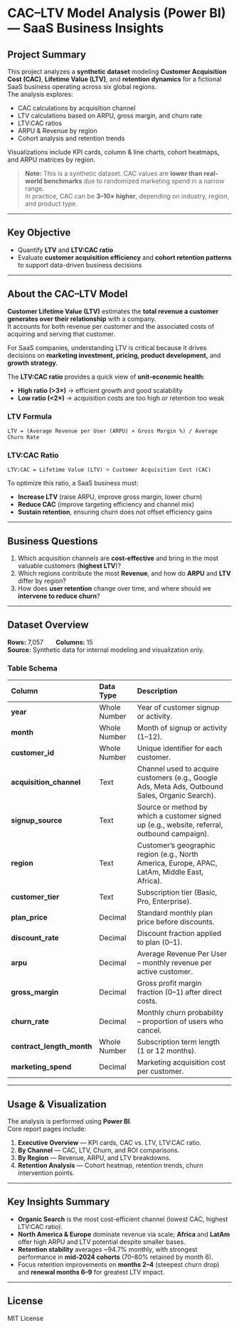 # CAC–LTV Model Analysis (Power BI) — SaaS Business Insights

## **Project Summary**
This project analyzes a **synthetic dataset** modeling **Customer Acquisition Cost (CAC)**, **Lifetime Value (LTV)**, and **retention dynamics** for a fictional SaaS business operating across six global regions.  
The analysis explores:
- CAC calculations by acquisition channel  
- LTV calculations based on ARPU, gross margin, and churn rate  
- LTV:CAC ratios  
- ARPU & Revenue by region  
- Cohort analysis and retention trends  

Visualizations include KPI cards, column & line charts, cohort heatmaps, and ARPU matrices by region.

> **Note:** This is a synthetic dataset. CAC values are **lower than real-world benchmarks** due to randomized marketing spend in a narrow range.  
> In practice, CAC can be **3–10× higher**, depending on industry, region, and product type.

---

## **Key Objective**
- Quantify **LTV** and **LTV:CAC ratio**  
- Evaluate **customer acquisition efficiency** and **cohort retention patterns** to support data-driven business decisions

---

## **About the CAC–LTV Model**
**Customer Lifetime Value (LTV)** estimates the **total revenue a customer generates over their relationship** with a company.  
It accounts for both revenue per customer and the associated costs of acquiring and serving that customer.

For SaaS companies, understanding LTV is critical because it drives decisions on **marketing investment, pricing, product development,** and **growth strategy.**

The **LTV:CAC ratio** provides a quick view of **unit-economic health**:
- **High ratio (>3×)** → efficient growth and good scalability  
- **Low ratio (<2×)** → acquisition costs are too high or retention too weak  

### **LTV Formula**
```
LTV = (Average Revenue per User (ARPU) × Gross Margin %) / Average Churn Rate
```

### **LTV:CAC Ratio**
```
LTV:CAC = Lifetime Value (LTV) ÷ Customer Acquisition Cost (CAC)
```

To optimize this ratio, a SaaS business must:
- **Increase LTV** (raise ARPU, improve gross margin, lower churn)  
- **Reduce CAC** (improve targeting efficiency and channel mix)  
- **Sustain retention**, ensuring churn does not offset efficiency gains  

---

## **Business Questions**
1. Which acquisition channels are **cost-effective** and bring in the most valuable customers (**highest LTV**)?  
2. Which regions contribute the most **Revenue**, and how do **ARPU** and **LTV** differ by region?  
3. How does **user retention** change over time, and where should we **intervene to reduce churn**?

---

## **Dataset Overview**
**Rows:** 7,057  **Columns:** 15  
**Source:** Synthetic data for internal modeling and visualization only.  

### **Table Schema**

| Column | Data Type | Description |
|:--|:--|:--|
| **year** | Whole Number | Year of customer signup or activity. |
| **month** | Whole Number | Month of signup or activity (1–12). |
| **customer_id** | Whole Number | Unique identifier for each customer. |
| **acquisition_channel** | Text | Channel used to acquire customers (e.g., Google Ads, Meta Ads, Outbound Sales, Organic Search). |
| **signup_source** | Text | Source or method by which a customer signed up (e.g., website, referral, outbound campaign). |
| **region** | Text | Customer’s geographic region (e.g., North America, Europe, APAC, LatAm, Middle East, Africa). |
| **customer_tier** | Text | Subscription tier (Basic, Pro, Enterprise). |
| **plan_price** | Decimal | Standard monthly plan price before discounts. |
| **discount_rate** | Decimal | Discount fraction applied to plan (0–1). |
| **arpu** | Decimal | Average Revenue Per User – monthly revenue per active customer. |
| **gross_margin** | Decimal | Gross profit margin fraction (0–1) after direct costs. |
| **churn_rate** | Decimal | Monthly churn probability – proportion of users who cancel. |
| **contract_length_month** | Whole Number | Subscription term length (1 or 12 months). |
| **marketing_spend** | Decimal | Marketing acquisition cost per customer. |

---

## **Usage & Visualization**
The analysis is performed using **Power BI**.  
Core report pages include:
1. **Executive Overview** — KPI cards, CAC vs. LTV, LTV:CAC ratio.  
2. **By Channel** — CAC, LTV, Churn, and ROI comparisons.  
3. **By Region** — Revenue, ARPU, and LTV breakdowns.  
4. **Retention Analysis** — Cohort heatmap, retention trends, churn intervention points.

---

## **Key Insights Summary**
- **Organic Search** is the most cost-efficient channel (lowest CAC, highest LTV:CAC ratio).  
- **North America & Europe** dominate revenue via scale; **Africa** and **LatAm** offer high ARPU and LTV potential despite smaller bases.  
- **Retention stability** averages ~94.7% monthly, with strongest performance in **mid-2024 cohorts** (70–80% retained by month 6).  
- Focus retention improvements on **months 2–4** (steepest churn drop) and **renewal months 6–9** for greatest LTV impact.

---

## **License**
MIT License
